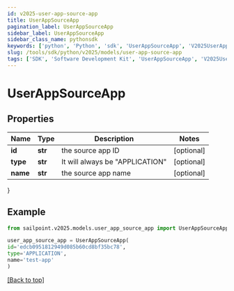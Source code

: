 ```yaml
---
id: v2025-user-app-source-app
title: UserAppSourceApp
pagination_label: UserAppSourceApp
sidebar_label: UserAppSourceApp
sidebar_class_name: pythonsdk
keywords: ['python', 'Python', 'sdk', 'UserAppSourceApp', 'V2025UserAppSourceApp'] 
slug: /tools/sdk/python/v2025/models/user-app-source-app
tags: ['SDK', 'Software Development Kit', 'UserAppSourceApp', 'V2025UserAppSourceApp']
---
```


# UserAppSourceApp


## Properties

Name | Type | Description | Notes
------------ | ------------- | ------------- | -------------
**id** | **str** | the source app ID | [optional] 
**type** | **str** | It will always be \"APPLICATION\" | [optional] 
**name** | **str** | the source app name | [optional] 
}

## Example

```python
from sailpoint.v2025.models.user_app_source_app import UserAppSourceApp

user_app_source_app = UserAppSourceApp(
id='edcb0951812949d085b60cd8bf35bc78',
type='APPLICATION',
name='test-app'
)

```
[[Back to top]](#) 

